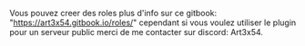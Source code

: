 Vous pouvez creer des roles plus d'info sur ce gitbook: "https://art3x54.gitbook.io/roles/"
cependant si vous voulez utiliser le plugin pour un serveur public merci de me contacter sur discord: Art3x54.
